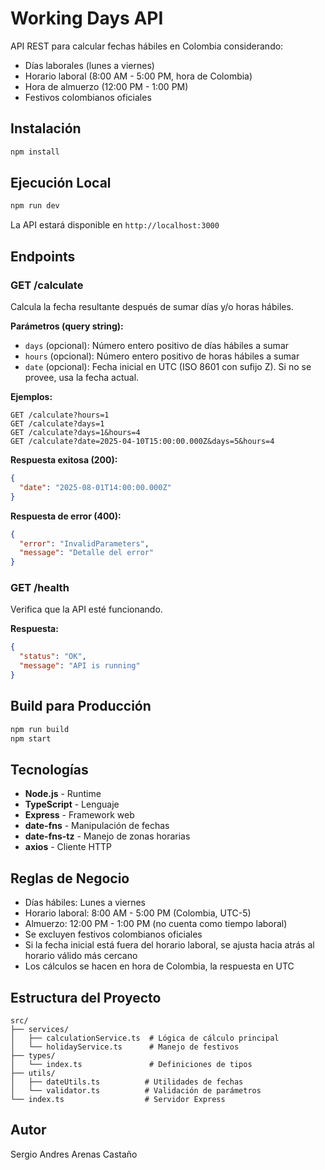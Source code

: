 # Working Days API

API REST para calcular fechas hábiles en Colombia considerando:

- Días laborales (lunes a viernes)
- Horario laboral (8:00 AM - 5:00 PM, hora de Colombia)
- Hora de almuerzo (12:00 PM - 1:00 PM)
- Festivos colombianos oficiales

## Instalación

```bash
npm install
```

## Ejecución Local

```bash
npm run dev
```

La API estará disponible en `http://localhost:3000`

## Endpoints

### GET /calculate

Calcula la fecha resultante después de sumar días y/o horas hábiles.

**Parámetros (query string):**

- `days` (opcional): Número entero positivo de días hábiles a sumar
- `hours` (opcional): Número entero positivo de horas hábiles a sumar
- `date` (opcional): Fecha inicial en UTC (ISO 8601 con sufijo Z). Si no se provee, usa la fecha actual.

**Ejemplos:**

```
GET /calculate?hours=1
GET /calculate?days=1
GET /calculate?days=1&hours=4
GET /calculate?date=2025-04-10T15:00:00.000Z&days=5&hours=4
```

**Respuesta exitosa (200):**

```json
{
  "date": "2025-08-01T14:00:00.000Z"
}
```

**Respuesta de error (400):**

```json
{
  "error": "InvalidParameters",
  "message": "Detalle del error"
}
```

### GET /health

Verifica que la API esté funcionando.

**Respuesta:**

```json
{
  "status": "OK",
  "message": "API is running"
}
```

## Build para Producción

```bash
npm run build
npm start
```

## Tecnologías

- **Node.js** - Runtime
- **TypeScript** - Lenguaje
- **Express** - Framework web
- **date-fns** - Manipulación de fechas
- **date-fns-tz** - Manejo de zonas horarias
- **axios** - Cliente HTTP

## Reglas de Negocio

- Días hábiles: Lunes a viernes
- Horario laboral: 8:00 AM - 5:00 PM (Colombia, UTC-5)
- Almuerzo: 12:00 PM - 1:00 PM (no cuenta como tiempo laboral)
- Se excluyen festivos colombianos oficiales
- Si la fecha inicial está fuera del horario laboral, se ajusta hacia atrás al horario válido más cercano
- Los cálculos se hacen en hora de Colombia, la respuesta en UTC

## Estructura del Proyecto

```
src/
├── services/
│   ├── calculationService.ts  # Lógica de cálculo principal
│   └── holidayService.ts      # Manejo de festivos
├── types/
│   └── index.ts               # Definiciones de tipos
├── utils/
│   ├── dateUtils.ts          # Utilidades de fechas
│   └── validator.ts          # Validación de parámetros
└── index.ts                  # Servidor Express
```

## Autor

Sergio Andres Arenas Castaño
